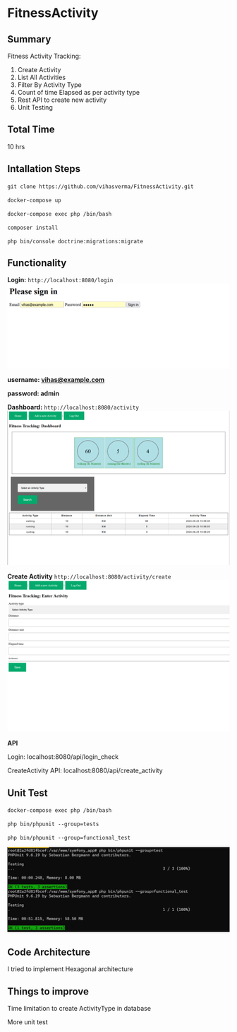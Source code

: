 #  FitnessActivity

## Summary

Fitness Activity Tracking:

1. Create Activity 
2. List All Activities
4. Filter By Activity Type
5. Count of time Elapsed as per activity type
6. Rest API to create new activity
7. Unit Testing 

## Total Time
10 hrs

## Intallation Steps

`git clone https://github.com/vihasverma/FitnessActivity.git`

`docker-compose up`

`docker-compose exec php /bin/bash `

`composer install`

`php bin/console doctrine:migrations:migrate`

## Functionality

**Login:** `http://localhost:8080/login`
![](/doc/login.png)


**username: vihas@example.com**

**password: admin**


**Dashboard:** `http://localhost:8080/activity` 
![](/doc/dashboard.png)

**Create Activity** `http://localhost:8080/activity/create`
![](/doc/create.png)

**API** 

Login: localhost:8080/api/login_check

CreateActivity API: localhost:8080/api/create_activity

## Unit Test
`docker-compose exec php /bin/bash `

`php bin/phpunit --group=tests`

`php bin/phpunit --group=functional_test`

![](/doc/tests.png)

## Code Architecture

I tried to implement Hexagonal architecture 

## Things to improve

Time limitation to create ActivityType in database

More unit test 
